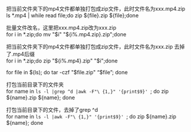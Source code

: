 把当前文件夹下的mp4文件都单独打包成zip文件，此时文件名为xxx.mp4.zip  
ls *.mp4 | while read file;do zip ${file}.zip ${file};done

批量文件改名，这里把xxx.mp4.zip改为xxx.zip  
for i in *.zip;do mv "$i" "${i%.mp4.zip}.zip";done

把当前文件夹下的mp4文件都单独打包成zip文件，此时文件名为xxx.zip 去掉了.mp4后缀  
for i in *.zip;do zip "${i%.mp4}.zip" "$i";done  

for file in $(ls); do tar -czf "$file.zip" “$file”; done

打包当前目录下的文件夹  
for name in `ls -l |grep ^d |awk -F"\ {1,}" '{print$9}' `; do zip ${name}.zip ${name}; done

打包当前目录下的文件，去掉了grep ^d  
for name in `ls -l |awk -F"\ {1,}" '{print$9}' `; do zip ${name}.zip ${name}; done
